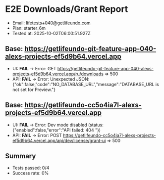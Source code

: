# E2E Downloads/Grant Report
- Email: lifetests+040@getlifeundo.com
- Plan: starter_6m
- Tested at: 2025-10-02T06:00:51.927Z

## Base: https://getlifeundo-git-feature-app-040-alexs-projects-ef5d9b64.vercel.app
- UI: **FAIL** → Error: GET https://getlifeundo-git-feature-app-040-alexs-projects-ef5d9b64.vercel.app/ru/downloads => 500
- API: **FAIL** → Error: Unexpected JSON: {"ok":false,"code":"NO_DATABASE_URL","message":"DATABASE_URL is not set for Preview."}

## Base: https://getlifeundo-cc5o4ia7l-alexs-projects-ef5d9b64.vercel.app
- UI: **FAIL** → Error: Dev mode disabled (status: {"enabled":false,"error":"API failed: 404 "})
- API: **FAIL** → Error: POST https://getlifeundo-cc5o4ia7l-alexs-projects-ef5d9b64.vercel.app/api/dev/license/grant-ui => 500

## Summary
- Tests passed: 0/4
- Success rate: 0%